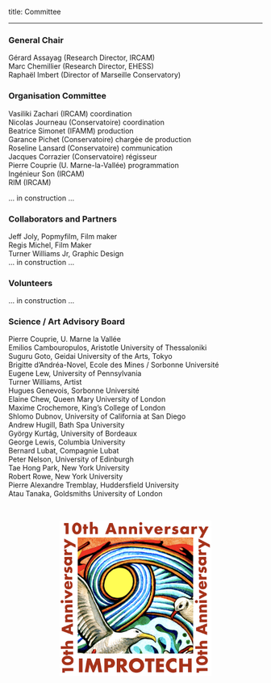 title: Committee

---

###  General Chair

Gérard Assayag (Research Director, IRCAM)  
Marc Chemillier (Research Director, EHESS)  
Raphaël Imbert (Director of Marseille Conservatory)  


### Organisation Committee

Vasiliki Zachari (IRCAM) coordination   
Nicolas Journeau (Conservatoire) coordination  
Beatrice Simonet (IFAMM) production  
Garance Pichet (Conservatoire) chargée de production  
Roseline Lansard (Conservatoire) communication  
Jacques Corrazier (Conservatoire) régisseur  
Pierre Couprie (U. Marne-la-Vallée) programmation  
Ingénieur Son (IRCAM)  
RIM (IRCAM)  

... in construction ...  

### Collaborators and Partners

Jeff Joly, Popmyfilm,	Film maker  
Regis Michel, Film Maker  
Turner Williams Jr, Graphic Design  
... in construction ...  

### Volunteers
... in construction ...  

### Science / Art  Advisory Board

Pierre Couprie, U. Marne la Vallée  
Emilios Cambouropulos, Aristotle University of Thessaloniki  
Suguru Goto, Geidai University of the Arts, Tokyo  
Brigitte d’Andréa-Novel, Ecole des Mines / Sorbonne Université  
Eugene Lew, University of Pennsylvania  
Turner Williams, Artist  
Hugues Genevois, Sorbonne Université  
Elaine Chew, Queen Mary University of London  
Maxime Crochemore, King’s College of London  
Shlomo Dubnov, University of California at San Diego  
Andrew Hugill, Bath Spa University  
György Kurtág, University of Bordeaux   
George Lewis, Columbia University   
Bernard Lubat, Compagnie Lubat  
Peter Nelson, University of Edinburgh  
Tae Hong Park, New York University  
Robert Rowe, New York University  
Pierre Alexandre Tremblay, Huddersfield University  
Atau Tanaka, Goldsmiths University of London  

<br>

<p align="center">
  <img src="../images/Logo_improtech_anniv.png" width="300">
</p>
